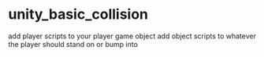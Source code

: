 # unity_basic_collision
add player scripts to your player game object
add object scripts to whatever the player should stand on or bump into

